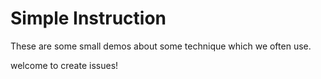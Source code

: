 # Simple Instruction
These are some small demos about some technique which we often use.

welcome to create issues!
